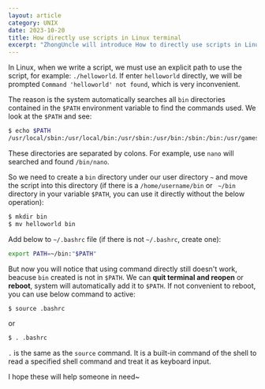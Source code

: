 ```yaml
---
layout: article
category: UNIX
date: 2023-10-20
title: How directly use scripts in Linux terminal
excerpt: "ZhongUncle will introduce How to directly use scripts in Linux by configuring all bin directories included in the $PATH variable."
---
```

In Linux, when we write a script, we must use an explicit path to use the script, for example: `./helloworld`. If enter `helloworld` directly, we will be prompted `Command 'helloworld' not found`, which is very inconvenient.

The reason is the system automatically searches all `bin` directories contained in the `$PATH` environment variable to find the commands used. We look at the `$PATH` and see:

```bash
$ echo $PATH
/usr/local/sbin:/usr/local/bin:/usr/sbin:/usr/bin:/sbin:/bin:/usr/games:/usr/local/games:/snap/bin
```

These directories are separated by colons. For example, use `nano` will searched and found `/bin/nano`.

So we need to create a `bin` directory under our user directory `~` and move the script into this directory (if there is a `/home/username/bin` or ` ~/bin` directory in your variable `$PATH`, you can use it directly without the below operation):

```bash
$ mkdir bin
$ mv helloworld bin
```

Add below to `~/.bashrc` file (if there is not `~/.bashrc`, create one):

```bash
export PATH=~/bin:"$PATH"
```

But now you will notice that using command directly still doesn't work, beacuse `bin` created is not in `$PATH`. We can **quit terminal and reopen** or **reboot**, system will automatically add it to `$PATH`. If not convenient to reboot, you can use below command to active:

```bash
$ source .bashrc
```

or

```bash
$ . .bashrc
```

`.` is the same as the `source` command. It is a built-in command of the shell to read a specified shell command and treat it as keyboard input.

I hope these will help someone in need~